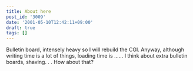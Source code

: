 ```yaml
---
title: About here
post_id: '3009'
date: '2001-05-10T12:42:11+09:00'
draft: true
tags: []
---
```


Bulletin board, intensely heavy so I will rebuild the CGI. Anyway, although writing time is a lot of things, loading time is ...... I think about extra bulletin boards, shaving. . . How about that?
